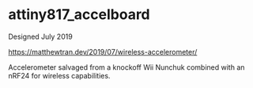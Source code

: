 # attiny817_accelboard

Designed July 2019

https://matthewtran.dev/2019/07/wireless-accelerometer/

Accelerometer salvaged from a knockoff Wii Nunchuk combined with an nRF24 for wireless capabilities.
